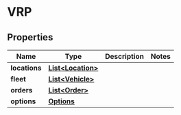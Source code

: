 # VRP

## Properties
Name | Type | Description | Notes
------------ | ------------- | ------------- | -------------
**locations** | [**List&lt;Location&gt;**](Location.md) |  | 
**fleet** | [**List&lt;Vehicle&gt;**](Vehicle.md) |  | 
**orders** | [**List&lt;Order&gt;**](Order.md) |  | 
**options** | [**Options**](Options.md) |  | 
